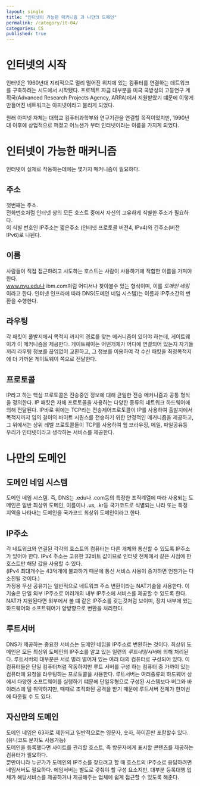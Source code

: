 ```yaml
---
layout: single
title: "인터넷이 가능한 매커니즘 과 나만의 도메인"
permalink: /category/it-04/
categories: CS
published: true
---
```


# 인터넷의 시작

인터넷은 1960년대 지리적으로 멀리 떨어진 위치에 있는 컴퓨터를 연결하는 데트워크를 구축하려는 시도에서 시작됐다. 프로젝트 자금 대부분을 미국 국방성의 고등연구 계획국(Advanced Research Projects Agency, ARPA)에서 지원받았기 떄문에 이렇게 만들어진 네트워크는 아피넷이라고 불리게 되었다.

원래 아피넷 자체는 대학교 컴퓨터과학부와 연구기관을 연결할 목적이었지만, 1990년대 이후에 상업적으로 퍼졌고 어느샌가 부터 인터넷이라는 이름을 가지게 되었다.

# 인터넷이 가능한 매커니즘

인터넷이 실제로 작동하는데에는 몇가지 매커니즘이 필요하다.

## 주소

첫번째는 주소.  
전화번호처럼 인터넷 상의 모든 호스트 중에서 자신의 고유하게 식별한 주소가 필요하다.  
이 식별 번호인 IP주소는 짧은주소 (인터넷 프로토콜 버전4, IPv4)와 긴주소(버전 IPv6)로 나뉜다.

## 이름

사람들이 직접 접근하려고 시도하는 호스트는 사람이 사용하기에 적합한 이름을 가져야 한다.  
www.nyu.edu나 ibm.com처럼 어디서나 찾아볼수 있는 형식이며, 이를 *도메인 네임*이라고 한다. 인터넷 인프라에 따라 DNS(도메인 네임 시스템)는 이름과 IP주소간의 변환을 수행한다.

## 라우팅

각 패킷이 풀발지에서 목적지 까지의 경로를 찾는 메커니즘이 있어야 하는데, 게이트웨이가 이 메커니즘을 제공한다. 게이트웨이는 어떤개체가 어디에 연결되어 있는지 자기들끼리 라우팅 정보를 끊임없이 교환하고, 그 정보를 이용하여 각 수신 패킷을 최정목적지에 더 가까운 게이트웨이 쪽으로 전달한다.

## 프로토콜

IP라고 하는 핵심 프로토콜은 전송중인 정보에 대해 균일한 전송 메커니즘과 공통 형식을 정의한다. IP 패킷은 자체 프로토콜을 사용하는 다양한 종류의 네트워크 하드웨어에 의해 전달된다.
IP바로 위에는 TCP라는 전송제어프로토콜이 IP를 사용하여 출발지에서 목적지까지 임의 길이의 바이트 시퀀스를 전송하기 위한 안정적인 메커니즘을 제공하고,  
그 위에서는 상위 레벨 프로토콜들이 TCP를 사용하여 웹 브라우징, 메일, 파일공유등 우리가 인터넷이라고 생각하는 서비스를 제공한다.

# 나만의 도메인

## 도메인 네임 시스템

도메인 네임 시스템. 즉, DNS는 .edu나 .com등의 특정한 조직계열에 따라 사용되는 도메인은 일반 최상위 도메인, 이름이나 .us, .kr등 국가코드로 식별되는 나라 또는 특정 지역을 나타내는 도메인을 국가코드 최상위 도메인이라고 한다.

## IP주소

각 네트워크와 연결된 각각의 호스트의 컴퓨터는 다른 개체와 통신할 수 있도록 IP주소가 있어야 한다. IPv4 주소는 고유한 32비트 값이므로 인터넷 전체에서 같은 시점에 한 호스트만 해당 값을 사용할 수 있다.  
(IPv4 최대개수는 43억개에 불과하기 때문에 통신 서비스 사용이 증가하면 언젠가는 다 소진될 것이다.)  
가정용 무선 공유기는 일반적으로 네트워크 주소 변환이라는 NAT기술을 사용한다. 이 기술은 단일 외부 IP주소로 여러개의 내부 IP주소에 서비스를 제공할 수 있도록 한다. NAT가 지원된다면 외부에서 볼 떄 같은 IP주소를 갖는것처럼 보이며, 장치 내부에 있는 하드웨어와 소프트웨어가 양방향으로 변환을 처리한다.

## 루트서버

DNS가 제공하는 중요한 서비스는 도메인 네임을 IP주소로 변환하는 것이다. 최상위 도메인은 모든 최상위 도메인의 IP주소를 알고 있는 일련의 *루트네임서버*에 의해 처리된다. 루트서버의 대부분은 서로 멀리 떨어져 있는 여러 대의 컴퓨터로 구성되어 있다. 이 컴퓨터들은 단일 컴퓨터처럼 작동하지만 루트 서버를 구성 하는 컴퓨터 중 가까이 있는 컴퓨터에 요청을 라우팅하는 프로토콜을 사용한다. 루트서버는 여러종류의 하드웨어 상에서 다양한 소프트웨어를 실행하기 떄문에 단일유형으로 구성된 시스템보다 버그와 바이러스에 덜 취약하지만, 때때로 조직화된 공격을 받기 때문에 루트서버 전체가 한꺼번에 다운될 수 도 있다.

## 자신만의 도메인

도메인 네임은 63자로 제한되고 일반적으로는 영문자, 숫자, 하이픈만 포함할수 있다. (유니코드 문자도 사용가능)  
도메인을 등록했다면 사이트를 관리할 호스트, 즉 방문자에게 표시할 콘텐츠를 제공하는 컴퓨터가 필요하다.  
뿐만아니라 누군가가 도메인의 IP주소를 찾으려고 할 때 호스트의 IP주소로 응답하려면 네임서버도 필요하다. 에임서버는 별도로 갖춰야 할 구성 요소지만, 대부분 등록대행 업체가 해당서비스를 제공하거나 제공해주는 업체에 쉽게 접근할 수 있도록 해준다.
